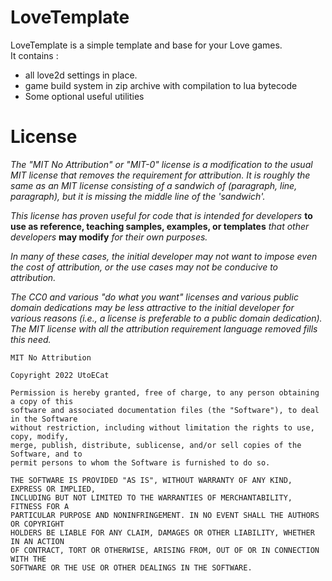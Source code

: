# LoveTemplate
LoveTemplate is a simple template and base for your Love games.  
It contains :
- all love2d settings in place.
- game build system in zip archive with compilation to lua bytecode
- Some optional useful utilities

# License

*The "MIT No Attribution" or "MIT-0" license is a modification to the usual MIT license that removes the requirement for attribution. It is roughly the same as an MIT license consisting of a sandwich of (paragraph, line, paragraph), but it is missing the middle line of the 'sandwich'.*

*This license has proven useful for code that is intended for developers* **to use as reference, teaching samples, examples, or templates** *that other developers* **may modify** *for their own purposes.*

*In many of these cases, the initial developer may not want to impose even the cost of attribution, or the use cases may not be conducive to attribution.*

*The CC0 and various "do what you want" licenses and various public domain dedications may be less attractive to the initial developer for various reasons (i.e., a license is preferable to a public domain dedication). The MIT license with all the attribution requirement language removed fills this need.*

```
MIT No Attribution

Copyright 2022 UtoECat

Permission is hereby granted, free of charge, to any person obtaining a copy of this
software and associated documentation files (the "Software"), to deal in the Software
without restriction, including without limitation the rights to use, copy, modify,
merge, publish, distribute, sublicense, and/or sell copies of the Software, and to
permit persons to whom the Software is furnished to do so.

THE SOFTWARE IS PROVIDED "AS IS", WITHOUT WARRANTY OF ANY KIND, EXPRESS OR IMPLIED,
INCLUDING BUT NOT LIMITED TO THE WARRANTIES OF MERCHANTABILITY, FITNESS FOR A
PARTICULAR PURPOSE AND NONINFRINGEMENT. IN NO EVENT SHALL THE AUTHORS OR COPYRIGHT
HOLDERS BE LIABLE FOR ANY CLAIM, DAMAGES OR OTHER LIABILITY, WHETHER IN AN ACTION
OF CONTRACT, TORT OR OTHERWISE, ARISING FROM, OUT OF OR IN CONNECTION WITH THE
SOFTWARE OR THE USE OR OTHER DEALINGS IN THE SOFTWARE.
```
